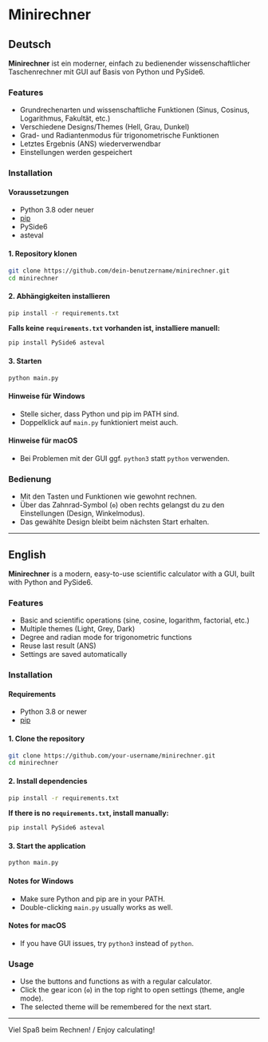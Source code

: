 # Minirechner

## Deutsch

**Minirechner** ist ein moderner, einfach zu bedienender wissenschaftlicher Taschenrechner mit GUI auf Basis von Python und PySide6.

### Features

- Grundrechenarten und wissenschaftliche Funktionen (Sinus, Cosinus, Logarithmus, Fakultät, etc.)
- Verschiedene Designs/Themes (Hell, Grau, Dunkel)
- Grad- und Radiantenmodus für trigonometrische Funktionen
- Letztes Ergebnis (ANS) wiederverwendbar
- Einstellungen werden gespeichert

### Installation

#### Voraussetzungen

- Python 3.8 oder neuer
- [pip](https://pip.pypa.io/en/stable/)
- PySide6
- asteval

#### 1. Repository klonen

```bash
git clone https://github.com/dein-benutzername/minirechner.git
cd minirechner
```

#### 2. Abhängigkeiten installieren

```bash
pip install -r requirements.txt
```

**Falls keine `requirements.txt` vorhanden ist, installiere manuell:**

```bash
pip install PySide6 asteval
```

#### 3. Starten

```bash
python main.py
```

#### Hinweise für Windows

- Stelle sicher, dass Python und pip im PATH sind.
- Doppelklick auf `main.py` funktioniert meist auch.

#### Hinweise für macOS

- Bei Problemen mit der GUI ggf. `python3` statt `python` verwenden.

### Bedienung

- Mit den Tasten und Funktionen wie gewohnt rechnen.
- Über das Zahnrad-Symbol (`⚙`) oben rechts gelangst du zu den Einstellungen (Design, Winkelmodus).
- Das gewählte Design bleibt beim nächsten Start erhalten.

---

## English

**Minirechner** is a modern, easy-to-use scientific calculator with a GUI, built with Python and PySide6.

### Features

- Basic and scientific operations (sine, cosine, logarithm, factorial, etc.)
- Multiple themes (Light, Grey, Dark)
- Degree and radian mode for trigonometric functions
- Reuse last result (ANS)
- Settings are saved automatically

### Installation

#### Requirements

- Python 3.8 or newer
- [pip](https://pip.pypa.io/en/stable/)

#### 1. Clone the repository

```bash
git clone https://github.com/your-username/minirechner.git
cd minirechner
```

#### 2. Install dependencies

```bash
pip install -r requirements.txt
```

**If there is no `requirements.txt`, install manually:**

```bash
pip install PySide6 asteval
```

#### 3. Start the application

```bash
python main.py
```

#### Notes for Windows

- Make sure Python and pip are in your PATH.
- Double-clicking `main.py` usually works as well.

#### Notes for macOS

- If you have GUI issues, try `python3` instead of `python`.

### Usage

- Use the buttons and functions as with a regular calculator.
- Click the gear icon (`⚙`) in the top right to open settings (theme, angle mode).
- The selected theme will be remembered for the next start.

---

Viel Spaß beim Rechnen! / Enjoy calculating!
